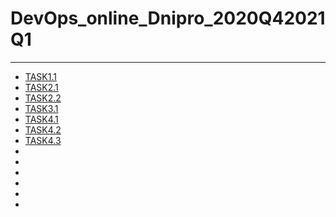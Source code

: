 # DevOps_online_Dnipro_2020Q42021Q1

***

* [TASK1.1](https://github.com/Twicer/DevOps_online_Dnipro_2020Q42021Q1/blob/master/m1/task1.1/readme.md)
* [TASK2.1](https://github.com/Twicer/DevOps_online_Dnipro_2020Q42021Q1/blob/master/m2/task2.1/readme.md)
* [TASK2.2](https://github.com/Twicer/DevOps_online_Dnipro_2020Q42021Q1/blob/master/m2/task2.2/readme.md)
* [TASK3.1](https://github.com/Twicer/DevOps_online_Dnipro_2020Q42021Q1/blob/master/m3/task3.1/readme.md)
* [TASK4.1](https://github.com/Twicer/DevOps_online_Dnipro_2020Q42021Q1/blob/master/m4/task4.1/readme.md)
* [TASK4.2](https://github.com/Twicer/DevOps_online_Dnipro_2020Q42021Q1/blob/master/m4/task4.2/readme.md)
* [TASK4.3](https://github.com/Twicer/DevOps_online_Dnipro_2020Q42021Q1/blob/master/m4/task4.3/readme.md)
*
*
*
*
*
*

